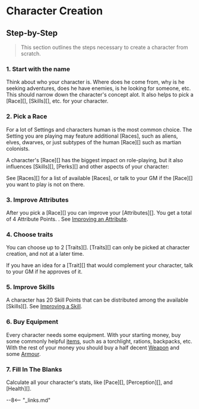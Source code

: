 # Character Creation

## Step-by-Step

> This section outlines the steps necessary to create a character from scratch.

### 1. Start with the name

Think about who your character is. Where does he come from, why is he seeking
adventures, does he have enemies, is he looking for someone, etc. This should
narrow down the character's concept alot. It also helps to pick a [Race][],
[Skills][], etc. for your character.

### 2. Pick a Race

For a lot of Settings and characters human is the most common choice. The
Setting you are playing may feature additional [Races], such as aliens, elves,
dwarves, or just subtypes of the human [Race][] such as martian colonists.

A character's [Race][] has the biggest impact on role-playing, but it also
influences [Skills][], [Perks][] and other aspects of your character:

See [Races][] for a list of available [Races], or talk to your GM if the
[Race][] you want to play is not on there.

### 3. Improve Attributes

After you pick a [Race][] you can improve your [Attributes][]. You get a total
of 4 Attribute Points. . See [Improving an
Attribute](/character#improving-an-attribute).

### 4. Choose traits

You can choose up to 2 [Traits][]. [Traits][] can only be picked at character
creation, and not at a later time.

If you have an idea for a [Trait][] that would complement your character, talk
to your GM if he approves of it.

### 5. Improve Skills

A character has 20 Skill Points that can be distributed among the available
[Skills][]. See [Improving a Skill](/character/skills#improving-a-skill).

### 6. Buy Equipment

Every character needs some equipment. With your starting money, buy some
commonly helpful [items](/equipment/util-misc/), such as a torchlight, rations,
backpacks, etc. With the rest of your money you should buy a half decent
[Weapon](/equipment/weapons/) and some [Armour](/equipment/armour-outfits/).

### 7. Fill In The Blanks

Calculate all your character's stats, like [Pace][], [Perception][], and
[Health][].

--8<-- "_links.md"
